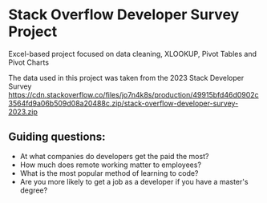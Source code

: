 # Stack Overflow Developer Survey Project
Excel-based project focused on data cleaning, XLOOKUP, Pivot Tables and Pivot Charts

The data used in this project was taken from the 2023 Stack Developer Survey https://cdn.stackoverflow.co/files/jo7n4k8s/production/49915bfd46d0902c3564fd9a06b509d08a20488c.zip/stack-overflow-developer-survey-2023.zip

## Guiding questions:

* At what companies do developers get the paid the most?
* How much does remote working matter to employees?
* What is the most popular method of learning to code?
* Are you more likely to get a job as a developer if you have a master's degree?
